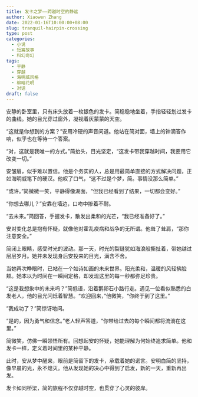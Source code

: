 ```yaml
---
title: 发卡之梦——跨越时空的静谧
author: Xiaowen Zhang
date: 2022-01-16T10:00:00+08:00
slug: tranquil-hairpin-crossing
type: post
categories:
  - 小说
  - 短篇故事
  - 科幻奇幻
tags:
  - 平静
  - 穿越
  - 海明威风格
  - 柳暗花明
  - 对话
draft: false
---
```


安静的卧室里，只有床头放着一枚银色的发卡。简稳稳地坐着，手指轻轻划过发卡的曲线。她的目光穿过窗外，凝视着灰蒙蒙的天空。 

“这就是你想到的方案？”安用冷硬的声音问道。他站在简对面，墙上的钟滴答作响，似乎也在等待一个答案。 

“对，这就是我唯一的方式。”简抬头，目光坚定，“这发卡带我穿越时间，我要用它改变一切。”

安皱眉，似乎难以置信。他是个务实的人，总是用最简单直接的方式解决问题，正如海明威笔下的硬汉。他叹了口气，“这不过是个梦，简。事情没那么简单。”

“或许。”简微微一笑，平静得像湖面，“但我已经看到了结果，一切都会变好。”

“你想去哪儿？”安靠在墙边，口吻中掺着不耐。

“去未来。”简回答，手握发卡，散发出柔和的光芒，“我已经准备好了。”

安对变化总是抱有怀疑，就像他对霍乱疫病和战争的无所谓。他耸了耸肩，“那你注意安全。”

简闭上眼睛，感受时光的波动。那一天，时光的裂缝犹如海浪般撕扯着，带她越过层层岁月。她并未发现身后安投来的目光，满含不舍。

当她再次睁眼时，已站在一个如诗如画的未来世界。阳光柔和，温暖的风轻拂脸颊。她本以为时间在一瞬间定格，却发现这里的每一秒都弥足珍贵。

“这是我想象中的未来吗？”简低语，沿着鹅卵石小路行走。遇见一位看似熟悉的白发老人，他的目光闪烁着智慧。“欢迎回来，”他微笑，“你终于到了这里。”

“我成功了？”简惊讶地问。

“是的，因为勇气和信念。”老人轻声答道，“你带给过去的每个瞬间都将流淌在这里。”

简微笑，仿佛一瞬领悟所有。回想起安的怀疑，她能理解为何始终追求简单。他和发卡一样，定义着时间里的某种平静。

此时，安从梦中醒来，眼前是简留下的发卡，承载着她的诺言。安明白简的坚持，像早晨的光，永不熄灭。他从发现她的决心中得到了启发，新的一天，重新再出发。

发卡如同桥梁，简的旅程不仅穿越时空，也贯穿了心灵的彼岸。